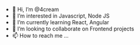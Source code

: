 - 👋 Hi, I’m @4cream
- 👀 I’m interested in Javascript, Node JS
- 🌱 I’m currently learning React, Angular
- 💞️ I’m looking to collaborate on Frontend projects
- 📫 How to reach me ...

<!---
4cream/4cream is a ✨ special ✨ repository because its `README.md` (this file) appears on your GitHub profile.
You can click the Preview link to take a look at your changes.
--->
